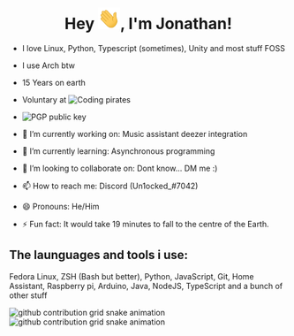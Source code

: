 <h1 align="center">Hey <img src="https://raw.githubusercontent.com/ABSphreak/ABSphreak/master/gifs/Hi.gif" width="40px" />, I'm Jonathan!</h1>

  - I love Linux, Python, Typescript (sometimes), Unity and most stuff FOSS <br/>
  - I use Arch btw<br/>
  - 15 Years on earth<br/>
  - Voluntary at ![Coding pirates](https://codingpirates.dk/)
  - ![PGP public key](https://gist.github.com/Un10ck3d/49adcf2c77d6045e14d99b394e2f4560)
  
- 🔭 I’m currently working on: Music assistant deezer integration
- 🌱 I’m currently learning: Asynchronous programming
- 👯 I’m looking to collaborate on: Dont know... DM me :)
- 📫 How to reach me: Discord (Un1ocked_#7042)
- 😄 Pronouns: He/Him
- ⚡ Fun fact: It would take 19 minutes to fall to the centre of the Earth. 

<h2 align="left">The launguages and tools i use:</h2>
<p>Fedora Linux, ZSH (Bash but better), Python, JavaScript, Git, Home Assistant, Raspberry pi, Arduino, Java, NodeJS, TypeScript and a bunch of other stuff</p>

![github contribution grid snake animation](https://raw.githubusercontent.com/Un10ck3d/Un10ck3d/output/github-contribution-grid-snake-dark.svg#gh-dark-mode-only)![github contribution grid snake animation](https://raw.githubusercontent.com/Un10ck3d/Un10ck3d/output/github-contribution-grid-snake.svg#gh-light-mode-only)
